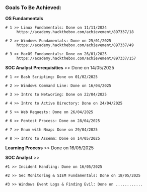 ### Goals To Be Achieved:

**OS Fundamentals**

    # 1 >> Linux Fundamentals: Done on 11/11/2024
         https://academy.hackthebox.com/achievement/897337/18

    # 2 >> Windows Fundamentals: Done on 25/01/2025
         https://academy.hackthebox.com/achievement/897337/49

    # 3 >> MacOS Fundamentals: Done on 26/01/2025
         https://academy.hackthebox.com/achievement/897337/157

**SOC Analyst Prerequisities** >> Done on 14/05/2025

    # 1 >> Bash Scripting: Done on 01/02/2025

    # 2 >> Windows Command Line: Done on 16/04/2025

    # 3 >> Intro to Networing: Done on 22/04/2025

    # 4 >> Intro to Active Directory: Done on 24/04/2025

    # 5 >> Web Requests: Done on 26/04/2025

    # 6 >> Pentest Process: Done on 28/04/2025

    # 7 >> Enum with Nmap: Done on 29/04/2025

    # 8 >> Intro to Assemm: Done on 14/05/2025

**Learning Process** >> Done on 16/05/2025

**SOC Analyst** >>

    #1 >> Incident Handling: Done on 16/05/2025

    #2 >> Sec Monitoring & SIEM Fundamentals: Done on 18/05/2025

    #3 >> Windows Event Logs & Finding Evil: Done on ............














